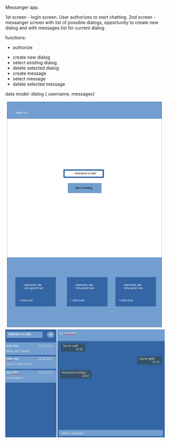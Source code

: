 Messanger app.

1st screen - login screen. User authorizes to start chatting.
2nd screen - messanger screen with list of possible dialogs, opportunity to create new dialog and with messages list for current dialog.

functions:
  * authorize
  - create new dialog
  - select existing dialog
  - delete selected dialog
  - create message
  - select message
  - delete selected message

data model: dialog { username, messages}

![mockup-login](https://github.com/Andrushens/ITandDDP-1/blob/lab2/Screenshot%20from%202022-05-03%2023-13-57.png?raw=true)
![mockup-login](https://github.com/Andrushens/ITandDDP-1/blob/lab2/Screenshot%20from%202022-05-03%2023-31-10.png?raw=true)
